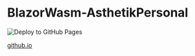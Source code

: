# BlazorWasm-AsthetikPersonal

![Deploy to GitHub Pages](https://github.com/Gabsch/BlazorWasm-AsthetikPersonal/workflows/Deploy%20to%20GitHub%20Pages/badge.svg)

[github.io](https://gabsch.github.io/BlazorWasm-AsthetikPersonal/)
